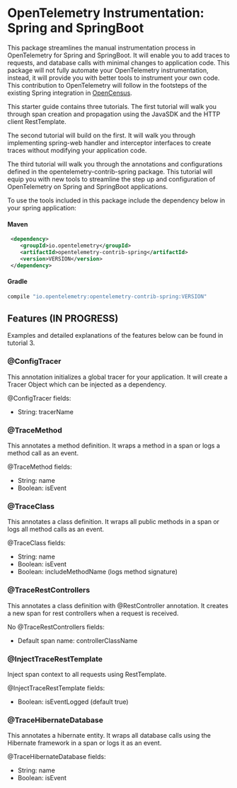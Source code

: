 # OpenTelemetry Instrumentation: Spring and SpringBoot

This package streamlines the manual instrumentation process in OpenTelemetry for Spring and SpringBoot. It will enable you to add traces to requests, and database calls with minimal changes to application code. This package will not fully automate your OpenTelemetry instrumentation, instead, it will provide you with better tools to instrument your own code.
This contribution to OpenTelemetry will follow in the footsteps of the existing Spring integration in [OpenCensus](https://github.com/census-instrumentation/opencensus-java/tree/master/contrib/spring/src/main/java/io/opencensus/contrib/spring).

This starter guide contains three tutorials. The first tutorial will walk you through span creation and propagation using the JavaSDK and the HTTP client RestTemplate. 

The second tutorial will build on the first. It will walk you through implementing spring-web handler and interceptor interfaces to create traces without modifying your application code. 

The third tutorial will walk you through the annotations and configurations defined in the opentelemetry-contrib-spring package. This tutorial will equip you with new tools to streamline the step up and configuration of OpenTelemetry on Spring and SpringBoot applications.

To use the tools included in this package include the dependency below in your spring application:


#### Maven
```xml
 <dependency>
    <groupId>io.opentelemetry</groupId>
    <artifactId>opentelemetry-contrib-spring</artifactId>
    <version>VERSION</version>
 </dependency>
```

#### Gradle 
```gradle
compile "io.opentelemetry:opentelemetry-contrib-spring:VERSION"
```

## Features (IN PROGRESS)

Examples and detailed explanations of the features below can be found in tutorial 3. 

### @ConfigTracer

This annotation initializes a global tracer for your application. It will create a Tracer Object which can be injected as a dependency.

@ConfigTracer fields:
- String: tracerName
 
### @TraceMethod  

This annotates a method definition. It wraps a method in a span or logs a method call as an event.

@TraceMethod fields: 
- String: name
- Boolean: isEvent 


### @TraceClass 

This annotates a class definition. It wraps all public methods in a span or logs all method calls as an event.

@TraceClass fields: 
- String: name
- Boolean: isEvent
- Boolean: includeMethodName (logs method signature)


### @TraceRestControllers

This annotates a class definition with @RestController annotation. It creates a new span for rest controllers when a request is received. 

No @TraceRestControllers fields: 
- Default span name: controllerClassName


### @InjectTraceRestTemplate

Inject span context to all requests using RestTemplate.

@InjectTraceRestTemplate fields: 
- Boolean: isEventLogged (default true) 

### @TraceHibernateDatabase

This annotates a hibernate entity. It wraps all database calls using the Hibernate framework in a span or logs it as an event.

@TraceHibernateDatabase fields: 
- String: name
- Boolean: isEvent 

